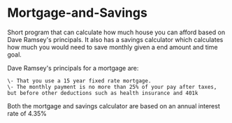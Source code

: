 # Mortgage-and-Savings

Short program that can calculate how much house you can afford based on Dave Ramsey's principals. It also has a savings calculator which calculates how much you would need to save monthly given a end amount and time goal.

Dave Ramsey's principals for a mortgage are: 
    
    \- That you use a 15 year fixed rate mortgage.
    \- The monthly payment is no more than 25% of your pay after taxes, but before other deductions such as health insurance and 401k

Both the mortgage and savings calculator are based on an annual interest rate of 4.35%